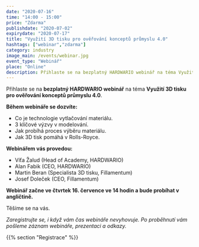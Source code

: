 ```yaml
---
date: "2020-07-16"
time: "14:00 - 15:00"
price: "Zdarma"
publishdate: "2020-07-02"
expirydate: "2020-07-17"
title: "Využití 3D tisku pro ověřování konceptů průmyslu 4.0"
hashtags: ["webinar","zdarma"]
category: industry
image_main: /events/webinar.jpg
event_type: "Webinář"
place: "Online"
description: Přihlaste se na bezplatný HARDWARIO webinář na téma Využití 3D tisku pro ověřování konceptů průmyslu 4.0.
---
```


Přihlaste se na **bezplatný HARDWARIO webinář** na téma **Využití 3D tisku pro ověřování konceptů průmyslu 4.0**.

**Během webináře se dozvíte:**

<ul class = "font-list">
<li>Co je technologie vytlačování materiálu.</li>
<li>3 klíčové výzvy v modelování.</li>
<li>Jak probíhá proces výběru materiálu.</li>
<li>Jak 3D tisk pomáhá v Rolls-Royce.</li>
</ul>

**Webinářem vás provedou:**

<ul class = "font-list">
<li>Víťa Žalud (Head of Academy, HARDWARIO)</li>
<li>Alan Fabik (CEO, HARDWARIO)</li>
<li>Martin Beran (Specialista 3D tisku, Fillamentum)</li>
<li>Josef Doleček (CEO, Fillamentum)</li>
</ul>

**Webinář začne ve čtvrtek 16. července ve 14 hodin a bude probíhat v angličtině.**

Těšíme se na vás.

_Zaregistrujte se, i když vám čas webináře nevyhovuje. Po proběhnutí vám pošleme záznam webináře, prezentaci a odkazy._

{{% section "Registrace" %}}

<script charset="utf-8" type="text/javascript" src="//js.hsforms.net/forms/shell.js"></script>
<script>
jQuery(window).scroll(function() {
if (!jQuery('.hbspt-form').length) {
hbspt.forms.create({
    portalId: "5453210",
    formId: "432c7684-bc02-474f-8530-670f6dba6da9"
});
}
});
</script>

